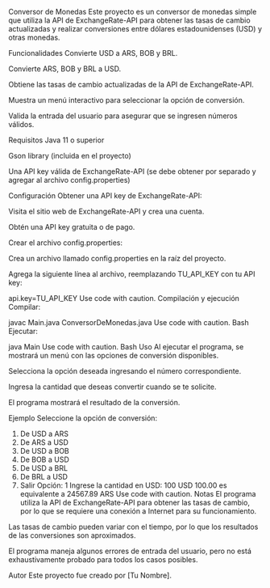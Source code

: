 Conversor de Monedas
Este proyecto es un conversor de monedas simple que utiliza la API de ExchangeRate-API para obtener las tasas de cambio actualizadas y realizar conversiones entre dólares estadounidenses (USD) y otras monedas.

Funcionalidades
Convierte USD a ARS, BOB y BRL.

Convierte ARS, BOB y BRL a USD.

Obtiene las tasas de cambio actualizadas de la API de ExchangeRate-API.

Muestra un menú interactivo para seleccionar la opción de conversión.

Valida la entrada del usuario para asegurar que se ingresen números válidos.

Requisitos
Java 11 o superior

Gson library (incluida en el proyecto)

Una API key válida de ExchangeRate-API (se debe obtener por separado y agregar al archivo config.properties)

Configuración
Obtener una API key de ExchangeRate-API:

Visita el sitio web de ExchangeRate-API y crea una cuenta.

Obtén una API key gratuita o de pago.

Crear el archivo config.properties:

Crea un archivo llamado config.properties en la raíz del proyecto.

Agrega la siguiente línea al archivo, reemplazando TU_API_KEY con tu API key:

api.key=TU_API_KEY
Use code with caution.
Compilación y ejecución
Compilar:

javac Main.java ConversorDeMonedas.java
Use code with caution.
Bash
Ejecutar:

java Main
Use code with caution.
Bash
Uso
Al ejecutar el programa, se mostrará un menú con las opciones de conversión disponibles.

Selecciona la opción deseada ingresando el número correspondiente.

Ingresa la cantidad que deseas convertir cuando se te solicite.

El programa mostrará el resultado de la conversión.

Ejemplo
Seleccione la opción de conversión:
1. De USD a ARS
2. De ARS a USD
3. De USD a BOB
4. De BOB a USD
5. De USD a BRL
6. De BRL a USD
0. Salir
Opción: 1
Ingrese la cantidad en USD: 100
USD 100.00 es equivalente a 24567.89 ARS
Use code with caution.
Notas
El programa utiliza la API de ExchangeRate-API para obtener las tasas de cambio, por lo que se requiere una conexión a Internet para su funcionamiento.

Las tasas de cambio pueden variar con el tiempo, por lo que los resultados de las conversiones son aproximados.

El programa maneja algunos errores de entrada del usuario, pero no está exhaustivamente probado para todos los casos posibles.

Autor
Este proyecto fue creado por [Tu Nombre].
